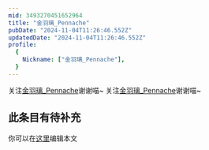 ```yaml
---
mid: 3493270451652964
title: "金羽璃_Pennache"
pubDate: "2024-11-04T11:26:46.552Z"
updatedDate: "2024-11-04T11:26:46.552Z"
profile:
  {
    Nickname: ["金羽璃_Pennache"],
  }
---
```


关注[金羽璃_Pennache](https://space.bilibili.com/3493270451652964)谢谢喵~ 关注[金羽璃_Pennache](https://space.bilibili.com/3493270451652964)谢谢喵~

## 此条目有待补充
你可以在[这里](https://github.com/Yuhanawa/VTuber.ICU-Content/edit/master/v/金羽璃_Pennache/index.md)编辑本文
